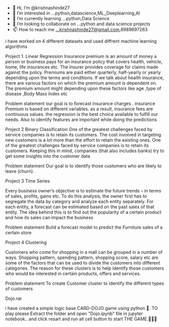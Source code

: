 - 👋 Hi, I’m @krishnashinde27
- 👀 I’m interested in ...python,datascience,ML,,Deeplearning,AI
- 🌱 I’m currently learning ...python,Data Science
- 💞️ I’m looking to collaborate on ...python and data science projects
- 📫 How to reach me ...krishnashinde27@gmail.com,8989697263

<!---
krishnashinde27/krishnashinde27 is a ✨ special ✨ repository because its `README.md` (this file) appears on your GitHub profile.
You can click the Preview link to take a look at your changes.
--->
i have worked on 4 different datasets and used diffrent machine learning algorithms 

Project 1. Linear Regression 
Insurance premium is an amount of money a person  or business pays for an insurance policy that covers health, vehicle, home, life insurances etc. The insurer provides coverage for claims made against the policy.  Premiums are paid either quarterly, half-yearly or yearly depending upon the terms and conditions. 
If we talk about health insurance, there are various factors on which the premium amount is dependent on. The premium amount might depending upon these factors like age ,type of disease ,Body Mass Index etc

Problem statement
our goal is to forecast  insurance  charges . insurance Premium is  based  on different  variables.  as a  result, insurance fees are continuous values. the regression is the best choice available to  fulfill our needs.
Also to identify features are important while doing the predictions 



Project 2 Binary Classification
One of the greatest challenges faced by service companies is to retain its customers. The cost involved in targeting new customers is a lot more than the effort to retain the existing ones. One of the greatest challenges faced by service companies is to retain its customers. Keeping this in mind, companies (that also includes banks) try to get some insights into the customer data

Problem statement
Our goal is to identify those customers who are likely to leave (churn). 



Project 3 Time Series

Every business owner’s objective is to estimate the future trends – in terms of sales, profits, gains etc. To do this analysis, the owner first has to segregate the data by category and analyze each entity separately. For each entity, a forecast can be estimated based on the past sales of that entity. The idea behind this is to find out the popularity of a certain product and how its sales can impact the business

Problem statement
Build a forecast model to predict the Furniture sales of a certain store



Project 4 Clustering

Customers who come for shopping in a mall can be grouped in a number of ways. Shopping pattern, spending pattern, shopping score, salary etc are some of the factors that can be used to divide the customers into different categories.
The reason for these clusters is to help identify those customers who would be interested in certain products, offers and services.

Problem statement
To create Customer cluster to identify the different types of customers 


Dojo.rar

i have created a simple logic base CARD-DOJO game using python 🐍. 
TO play please Extract the folder and open "Dojo.ipynb" file in jupyter notebook..
and click resart and run all cell button to start THE GAME.🙂👍🏻











